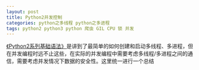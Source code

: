 ```yaml
---
layout: post
title: Python2并发控制
categories: python之多线程 python之多进程
tags: python2 python3 python 爬虫 GIL CPU 锁 并发
---
```


[《Python2系列基础语法》](http://www.xumenger.com/python2-20170204/)是讲到了最简单的如何创建和启动多线程、多进程，但在并发编程时远不止这些，在实际的并发编程中需要考虑多线程/多进程之间的通信，需要考虑并发情况下数据的安全性。这里统一进行一个总结

